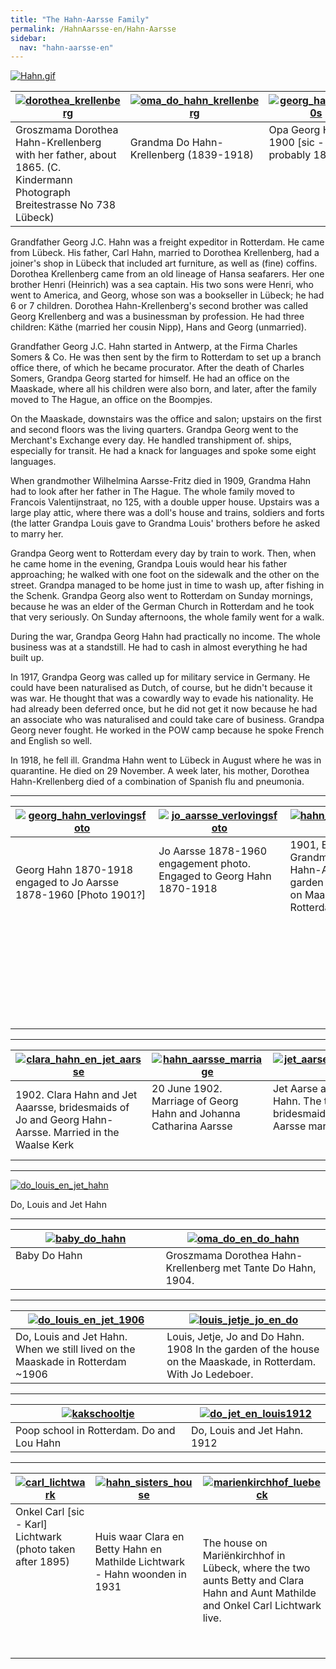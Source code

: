 ```yaml
---
title: "The Hahn-Aarsse Family"
permalink: /HahnAarsse-en/Hahn-Aarsse
sidebar:
  nav: "hahn-aarsse-en"
---
```


[![Hahn.gif](/assets/images/HahnAarsse/trees/Hahn.gif)](/assets/images/HahnAarsse/trees/Hahn.gif)

|[![dorothea_krellenberg](/assets/images/HahnAarsse/small/dorothea_krellenberg.jpg)](/assets/images/HahnAarsse/full/dorothea_krellenberg.jpg)|[![oma_do_hahn_krellenberg](/assets/images/HahnAarsse/small/oma_do_hahn_krellenberg.jpg)](/assets/images/HahnAarsse/full/oma_do_hahn_krellenberg.jpg)|[![georg_hahn_1890s](/assets/images/HahnAarsse/small/georg_hahn_1890s.jpg)](/assets/images/HahnAarsse/full/georg_hahn_1890s.jpg)|
| --- | --- | --- |
| Groszmama Dorothea Hahn-Krellenberg with her father, about 1865. (C. Kindermann Photograph Breitestrasse No 738 Lübeck) | Grandma Do Hahn-Krellenberg (1839-1918) &nbsp;&nbsp;&nbsp;&nbsp;&nbsp;&nbsp;&nbsp;&nbsp;&nbsp;&nbsp; &nbsp;&nbsp;&nbsp;&nbsp;&nbsp;&nbsp;&nbsp;&nbsp;&nbsp;&nbsp; &nbsp;&nbsp;&nbsp;&nbsp;&nbsp;&nbsp;&nbsp;&nbsp;&nbsp;&nbsp; &nbsp;&nbsp;&nbsp;&nbsp;&nbsp;&nbsp;&nbsp;&nbsp;&nbsp;&nbsp; &nbsp;&nbsp;&nbsp;&nbsp;&nbsp;&nbsp;&nbsp;&nbsp;&nbsp;&nbsp; &nbsp;&nbsp;&nbsp;&nbsp;&nbsp;&nbsp;&nbsp;&nbsp;&nbsp;&nbsp; &nbsp;&nbsp;&nbsp;&nbsp;&nbsp;&nbsp;&nbsp;&nbsp;&nbsp;&nbsp; &nbsp;&nbsp;&nbsp;&nbsp;&nbsp;&nbsp;&nbsp;&nbsp;&nbsp;&nbsp; &nbsp;&nbsp;&nbsp;&nbsp;&nbsp;&nbsp;&nbsp;&nbsp;&nbsp;&nbsp; &nbsp;&nbsp;&nbsp;&nbsp;&nbsp;&nbsp;&nbsp;&nbsp;&nbsp;&nbsp; &nbsp;&nbsp;&nbsp;&nbsp;&nbsp;&nbsp;&nbsp;&nbsp;&nbsp;&nbsp; &nbsp;&nbsp;&nbsp;&nbsp;&nbsp;&nbsp;&nbsp;&nbsp;&nbsp;&nbsp; &nbsp;&nbsp;&nbsp;&nbsp;&nbsp;&nbsp;&nbsp;&nbsp;&nbsp;&nbsp; &nbsp;&nbsp;&nbsp;&nbsp;&nbsp;&nbsp;&nbsp;&nbsp;&nbsp;&nbsp; &nbsp;&nbsp;&nbsp;&nbsp;&nbsp;&nbsp;&nbsp;&nbsp;&nbsp;&nbsp; | Opa Georg Hahn in 1900 [sic - probably 1890s] &nbsp;&nbsp;&nbsp;&nbsp;&nbsp;&nbsp;&nbsp;&nbsp;&nbsp;&nbsp; &nbsp;&nbsp;&nbsp;&nbsp;&nbsp;&nbsp;&nbsp;&nbsp;&nbsp;&nbsp; &nbsp;&nbsp;&nbsp;&nbsp;&nbsp;&nbsp;&nbsp;&nbsp;&nbsp;&nbsp; &nbsp;&nbsp;&nbsp;&nbsp;&nbsp;&nbsp;&nbsp;&nbsp;&nbsp;&nbsp; &nbsp;&nbsp;&nbsp;&nbsp;&nbsp;&nbsp;&nbsp;&nbsp;&nbsp;&nbsp; &nbsp;&nbsp;&nbsp;&nbsp;&nbsp;&nbsp;&nbsp;&nbsp;&nbsp;&nbsp; &nbsp;&nbsp;&nbsp;&nbsp;&nbsp;&nbsp;&nbsp;&nbsp;&nbsp;&nbsp; &nbsp;&nbsp;&nbsp;&nbsp;&nbsp;&nbsp;&nbsp;&nbsp;&nbsp;&nbsp; &nbsp;&nbsp;&nbsp;&nbsp;&nbsp;&nbsp;&nbsp;&nbsp;&nbsp;&nbsp; &nbsp;&nbsp;&nbsp;&nbsp;&nbsp;&nbsp;&nbsp;&nbsp;&nbsp;&nbsp; &nbsp;&nbsp;&nbsp;&nbsp;&nbsp;&nbsp;&nbsp;&nbsp;&nbsp;&nbsp; &nbsp;&nbsp;&nbsp;&nbsp;&nbsp;&nbsp;&nbsp;&nbsp;&nbsp;&nbsp; &nbsp;&nbsp;&nbsp;&nbsp;&nbsp;&nbsp;&nbsp;&nbsp;&nbsp;&nbsp; &nbsp;&nbsp;&nbsp;&nbsp;&nbsp;&nbsp;&nbsp;&nbsp;&nbsp;&nbsp; |

Grandfather Georg J.C. Hahn was a freight expeditor in Rotterdam. He came from Lübeck. His father, Carl Hahn, married to Dorothea Krellenberg, had a joiner's shop in Lübeck that included art furniture, as well as (fine) coffins. Dorothea Krellenberg came from an old lineage of Hansa seafarers. Her one brother Henri (Heinrich) was a sea captain. His two sons were Henri, who went to America, and Georg, whose son was a bookseller in Lübeck; he had 6 or 7 children. Dorothea Hahn-Krellenberg's second brother was called Georg Krellenberg and was a businessman by profession. He had three children: Käthe (married her cousin Nipp), Hans and Georg (unmarried).

Grandfather Georg J.C. Hahn started in Antwerp, at the Firma Charles Somers & Co. He was then sent by the firm to Rotterdam to set up a branch office there, of which he became procurator. After the death of Charles Somers, Grandpa Georg started for himself. He had an office on the Maaskade, where all his children were also born, and later, after the family moved to The Hague, an office on the Boompjes.

On the Maaskade, downstairs was the office and salon; upstairs on the first and second floors was the living quarters. Grandpa Georg went to the Merchant's Exchange every day. He handled transhipment of. ships, especially for transit. He had a knack for languages and spoke some eight languages.

When grandmother Wilhelmina Aarsse-Fritz died in 1909, Grandma Hahn had to look after her father in The Hague. The whole family moved to Francois Valentijnstraat, no 125, with a double upper house. Upstairs was a large play attic, where there was a doll's house and trains, soldiers and forts (the latter Grandpa Louis gave to Grandma Louis' brothers before he asked to marry her.

Grandpa Georg went to Rotterdam every day by train to work. Then, when he came home in the evening, Grandpa Louis would hear his father approaching; he walked with one foot on the sidewalk and the other on the street. Grandpa managed to be home just in time to wash up, after fishing in the Schenk. Grandpa Georg also went to Rotterdam on Sunday mornings, because he was an elder of the German Church in Rotterdam and he took that very seriously. On Sunday afternoons, the whole family went for a walk.

During the war, Grandpa Georg Hahn had practically no income. The whole business was at a standstill. He had to cash in almost everything he had built up.

In 1917, Grandpa Georg was called up for military service in Germany. He could have been naturalised as Dutch, of course, but he didn't because it was war. He thought that was a cowardly way to evade his nationality. He had already been deferred once, but he did not get it now because he had an associate who was naturalised and could take care of business. Grandpa Georg never fought. He worked in the POW camp because he spoke French and English so well.

In 1918, he fell ill. Grandma Hahn went to Lübeck in August where he was in quarantine. He died on 29 November. A week later, his mother, Dorothea Hahn-Krellenberg died of a combination of Spanish flu and pneumonia.

---


|[![georg_hahn_verlovingsfoto](/assets/images/HahnAarsse/small/georg_hahn_verlovingsfoto.jpg)](/assets/images/HahnAarsse/full/georg_hahn_verlovingsfoto.jpg)|[![jo_aarsse_verlovingsfoto](/assets/images/HahnAarsse/small/jo_aarsse_verlovingsfoto.jpg)](/assets/images/HahnAarsse/full/jo_aarsse_verlovingsfoto.jpg)|[![hahn_aarsse_verloofd](/assets/images/HahnAarsse/small/hahn_aarsse_verloofd.jpg)](/assets/images/HahnAarsse/full/hahn_aarsse_verloofd.jpg)|[![hahn_aarsse_verloving](/assets/images/HahnAarsse/small/hahn_aarsse_verloving.jpg)](/assets/images/HahnAarsse/full/hahn_aarsse_verloving.jpg)|
| --- | --- | --- | --- |
|Georg Hahn 1870-1918 engaged to Jo Aarsse 1878-1960 [Photo 1901?] &nbsp;&nbsp;&nbsp;&nbsp;&nbsp;&nbsp;&nbsp;&nbsp;&nbsp;&nbsp;&nbsp; &nbsp;&nbsp;&nbsp;&nbsp;&nbsp;&nbsp;&nbsp;&nbsp;&nbsp;&nbsp;&nbsp; &nbsp;&nbsp;&nbsp;&nbsp;&nbsp;&nbsp;&nbsp;&nbsp;&nbsp;&nbsp;&nbsp; &nbsp;&nbsp;&nbsp;&nbsp;&nbsp;&nbsp;&nbsp;&nbsp;&nbsp;&nbsp;&nbsp; &nbsp;&nbsp;&nbsp;&nbsp;&nbsp;&nbsp;&nbsp;&nbsp;&nbsp;&nbsp;&nbsp; &nbsp;&nbsp;&nbsp;&nbsp;&nbsp;&nbsp;&nbsp;&nbsp;&nbsp;&nbsp;&nbsp; &nbsp;&nbsp;&nbsp;&nbsp;&nbsp;&nbsp;&nbsp;&nbsp;&nbsp;&nbsp;&nbsp; &nbsp;&nbsp;&nbsp;&nbsp;&nbsp;&nbsp;&nbsp;&nbsp;&nbsp;&nbsp;&nbsp; &nbsp;&nbsp;&nbsp;&nbsp;&nbsp;&nbsp;&nbsp;&nbsp;&nbsp;&nbsp;&nbsp; &nbsp;&nbsp;&nbsp;&nbsp;&nbsp;&nbsp;&nbsp;&nbsp;&nbsp;&nbsp;&nbsp; &nbsp;&nbsp;&nbsp;&nbsp;&nbsp;&nbsp;&nbsp;&nbsp;&nbsp;&nbsp;&nbsp; &nbsp;&nbsp;&nbsp;&nbsp;&nbsp;&nbsp;&nbsp;&nbsp;&nbsp;&nbsp;&nbsp; &nbsp;&nbsp;&nbsp;&nbsp;&nbsp;&nbsp;&nbsp;&nbsp;&nbsp;&nbsp;&nbsp; &nbsp;&nbsp;&nbsp;&nbsp;&nbsp;&nbsp;&nbsp;&nbsp;&nbsp;&nbsp;&nbsp; &nbsp;&nbsp;&nbsp;&nbsp;&nbsp;&nbsp;&nbsp;&nbsp;&nbsp;&nbsp;&nbsp; &nbsp;&nbsp;&nbsp;&nbsp;&nbsp;&nbsp;&nbsp;&nbsp;&nbsp;&nbsp;&nbsp; &nbsp;&nbsp;&nbsp;&nbsp;&nbsp;&nbsp;&nbsp;&nbsp;&nbsp;&nbsp;&nbsp; &nbsp;&nbsp;&nbsp;&nbsp;&nbsp;&nbsp;&nbsp;&nbsp;&nbsp;&nbsp;&nbsp; &nbsp;&nbsp;&nbsp;&nbsp;&nbsp;&nbsp;&nbsp;&nbsp;&nbsp;&nbsp;&nbsp; &nbsp;&nbsp;&nbsp;&nbsp;&nbsp;&nbsp;&nbsp;&nbsp;&nbsp;&nbsp;&nbsp; &nbsp;&nbsp;&nbsp;&nbsp;&nbsp;&nbsp;&nbsp;&nbsp;&nbsp;&nbsp;&nbsp; &nbsp;&nbsp;&nbsp;&nbsp;&nbsp;&nbsp;&nbsp;&nbsp;&nbsp;&nbsp;&nbsp; &nbsp;&nbsp;&nbsp;&nbsp;&nbsp;&nbsp;&nbsp;&nbsp;&nbsp;&nbsp;&nbsp; &nbsp;&nbsp;&nbsp;&nbsp;&nbsp;&nbsp;&nbsp;&nbsp;&nbsp;&nbsp;&nbsp; &nbsp;&nbsp;&nbsp;&nbsp;&nbsp;&nbsp;&nbsp;&nbsp;&nbsp;&nbsp;&nbsp; &nbsp;&nbsp;&nbsp;&nbsp;&nbsp;&nbsp;&nbsp;&nbsp;&nbsp;&nbsp;&nbsp; &nbsp;&nbsp;&nbsp;&nbsp;&nbsp;&nbsp;&nbsp;&nbsp;&nbsp;&nbsp;&nbsp; &nbsp;&nbsp;&nbsp;&nbsp;&nbsp;&nbsp;&nbsp;&nbsp;&nbsp;&nbsp;&nbsp; &nbsp;&nbsp;&nbsp;&nbsp;&nbsp;&nbsp;&nbsp;&nbsp;&nbsp;&nbsp;&nbsp; |Jo Aarsse 1878-1960 engagement photo. Engaged to Georg Hahn 1870-1918 &nbsp;&nbsp;&nbsp;&nbsp;&nbsp;&nbsp;&nbsp;&nbsp;&nbsp;&nbsp;&nbsp; &nbsp;&nbsp;&nbsp;&nbsp;&nbsp;&nbsp;&nbsp;&nbsp;&nbsp;&nbsp;&nbsp; &nbsp;&nbsp;&nbsp;&nbsp;&nbsp;&nbsp;&nbsp;&nbsp;&nbsp;&nbsp;&nbsp; &nbsp;&nbsp;&nbsp;&nbsp;&nbsp;&nbsp;&nbsp;&nbsp;&nbsp;&nbsp;&nbsp; &nbsp;&nbsp;&nbsp;&nbsp;&nbsp;&nbsp;&nbsp;&nbsp;&nbsp;&nbsp;&nbsp; &nbsp;&nbsp;&nbsp;&nbsp;&nbsp;&nbsp;&nbsp;&nbsp;&nbsp;&nbsp;&nbsp; &nbsp;&nbsp;&nbsp;&nbsp;&nbsp;&nbsp;&nbsp;&nbsp;&nbsp;&nbsp;&nbsp; &nbsp;&nbsp;&nbsp;&nbsp;&nbsp;&nbsp;&nbsp;&nbsp;&nbsp;&nbsp;&nbsp; &nbsp;&nbsp;&nbsp;&nbsp;&nbsp;&nbsp;&nbsp;&nbsp;&nbsp;&nbsp;&nbsp; &nbsp;&nbsp;&nbsp;&nbsp;&nbsp;&nbsp;&nbsp;&nbsp;&nbsp;&nbsp;&nbsp; &nbsp;&nbsp;&nbsp;&nbsp;&nbsp;&nbsp;&nbsp;&nbsp;&nbsp;&nbsp;&nbsp; &nbsp;&nbsp;&nbsp;&nbsp;&nbsp;&nbsp;&nbsp;&nbsp;&nbsp;&nbsp;&nbsp; &nbsp;&nbsp;&nbsp;&nbsp;&nbsp;&nbsp;&nbsp;&nbsp;&nbsp;&nbsp;&nbsp; &nbsp;&nbsp;&nbsp;&nbsp;&nbsp;&nbsp;&nbsp;&nbsp;&nbsp;&nbsp;&nbsp; &nbsp;&nbsp;&nbsp;&nbsp;&nbsp;&nbsp;&nbsp;&nbsp;&nbsp;&nbsp;&nbsp; &nbsp;&nbsp;&nbsp;&nbsp;&nbsp;&nbsp;&nbsp;&nbsp;&nbsp;&nbsp;&nbsp; &nbsp;&nbsp;&nbsp;&nbsp;&nbsp;&nbsp;&nbsp;&nbsp;&nbsp;&nbsp;&nbsp; &nbsp;&nbsp;&nbsp;&nbsp;&nbsp;&nbsp;&nbsp;&nbsp;&nbsp;&nbsp;&nbsp; &nbsp;&nbsp;&nbsp;&nbsp;&nbsp;&nbsp;&nbsp;&nbsp;&nbsp;&nbsp;&nbsp; &nbsp;&nbsp;&nbsp;&nbsp;&nbsp;&nbsp;&nbsp;&nbsp;&nbsp;&nbsp;&nbsp; &nbsp;&nbsp;&nbsp;&nbsp;&nbsp;&nbsp;&nbsp;&nbsp;&nbsp;&nbsp;&nbsp; &nbsp;&nbsp;&nbsp;&nbsp;&nbsp;&nbsp;&nbsp;&nbsp;&nbsp;&nbsp;&nbsp; &nbsp;&nbsp;&nbsp;&nbsp;&nbsp;&nbsp;&nbsp;&nbsp;&nbsp;&nbsp;&nbsp; &nbsp;&nbsp;&nbsp;&nbsp;&nbsp;&nbsp;&nbsp;&nbsp;&nbsp;&nbsp;&nbsp; &nbsp;&nbsp;&nbsp;&nbsp;&nbsp;&nbsp;&nbsp;&nbsp;&nbsp;&nbsp;&nbsp; &nbsp;&nbsp;&nbsp;&nbsp;&nbsp;&nbsp;&nbsp;&nbsp;&nbsp;&nbsp;&nbsp; &nbsp;&nbsp;&nbsp;&nbsp;&nbsp;&nbsp;&nbsp;&nbsp;&nbsp;&nbsp;&nbsp; &nbsp;&nbsp;&nbsp;&nbsp;&nbsp;&nbsp;&nbsp;&nbsp;&nbsp;&nbsp;&nbsp; &nbsp;&nbsp;&nbsp;&nbsp;&nbsp;&nbsp;&nbsp;&nbsp;&nbsp;&nbsp;&nbsp; |1901, Engaged. Grandma and Grandpa Hahn-Aarse in the garden of the house on Maaskade, Rotterdam. &nbsp;&nbsp;&nbsp;&nbsp;&nbsp;&nbsp;&nbsp;&nbsp;&nbsp;&nbsp;&nbsp; &nbsp;&nbsp;&nbsp;&nbsp;&nbsp;&nbsp;&nbsp;&nbsp;&nbsp;&nbsp;&nbsp; &nbsp;&nbsp;&nbsp;&nbsp;&nbsp;&nbsp;&nbsp;&nbsp;&nbsp;&nbsp;&nbsp; &nbsp;&nbsp;&nbsp;&nbsp;&nbsp;&nbsp;&nbsp;&nbsp;&nbsp;&nbsp;&nbsp; &nbsp;&nbsp;&nbsp;&nbsp;&nbsp;&nbsp;&nbsp;&nbsp;&nbsp;&nbsp;&nbsp; &nbsp;&nbsp;&nbsp;&nbsp;&nbsp;&nbsp;&nbsp;&nbsp;&nbsp;&nbsp;&nbsp; &nbsp;&nbsp;&nbsp;&nbsp;&nbsp;&nbsp;&nbsp;&nbsp;&nbsp;&nbsp;&nbsp; &nbsp;&nbsp;&nbsp;&nbsp;&nbsp;&nbsp;&nbsp;&nbsp;&nbsp;&nbsp;&nbsp; &nbsp;&nbsp;&nbsp;&nbsp;&nbsp;&nbsp;&nbsp;&nbsp;&nbsp;&nbsp;&nbsp; &nbsp;&nbsp;&nbsp;&nbsp;&nbsp;&nbsp;&nbsp;&nbsp;&nbsp;&nbsp;&nbsp; &nbsp;&nbsp;&nbsp;&nbsp;&nbsp;&nbsp;&nbsp;&nbsp;&nbsp;&nbsp;&nbsp; &nbsp;&nbsp;&nbsp;&nbsp;&nbsp;&nbsp;&nbsp;&nbsp;&nbsp;&nbsp;&nbsp; &nbsp;&nbsp;&nbsp;&nbsp;&nbsp;&nbsp;&nbsp;&nbsp;&nbsp;&nbsp;&nbsp; &nbsp;&nbsp;&nbsp;&nbsp;&nbsp;&nbsp;&nbsp;&nbsp;&nbsp;&nbsp;&nbsp; &nbsp;&nbsp;&nbsp;&nbsp;&nbsp;&nbsp;&nbsp;&nbsp;&nbsp;&nbsp;&nbsp; &nbsp;&nbsp;&nbsp;&nbsp;&nbsp;&nbsp;&nbsp;&nbsp;&nbsp;&nbsp;&nbsp; &nbsp;&nbsp;&nbsp;&nbsp;&nbsp;&nbsp;&nbsp;&nbsp;&nbsp;&nbsp;&nbsp; &nbsp;&nbsp;&nbsp;&nbsp;&nbsp;&nbsp;&nbsp;&nbsp;&nbsp;&nbsp;&nbsp; &nbsp;&nbsp;&nbsp;&nbsp;&nbsp;&nbsp;&nbsp;&nbsp;&nbsp;&nbsp;&nbsp; &nbsp;&nbsp;&nbsp;&nbsp;&nbsp;&nbsp;&nbsp;&nbsp;&nbsp;&nbsp;&nbsp; &nbsp;&nbsp;&nbsp;&nbsp;&nbsp;&nbsp;&nbsp;&nbsp;&nbsp;&nbsp;&nbsp; &nbsp;&nbsp;&nbsp;&nbsp;&nbsp;&nbsp;&nbsp;&nbsp;&nbsp;&nbsp;&nbsp; &nbsp;&nbsp;&nbsp;&nbsp;&nbsp;&nbsp;&nbsp;&nbsp;&nbsp;&nbsp;&nbsp; &nbsp;&nbsp;&nbsp;&nbsp;&nbsp;&nbsp;&nbsp;&nbsp;&nbsp;&nbsp;&nbsp; &nbsp;&nbsp;&nbsp;&nbsp;&nbsp;&nbsp;&nbsp;&nbsp;&nbsp;&nbsp;&nbsp; &nbsp;&nbsp;&nbsp;&nbsp;&nbsp;&nbsp;&nbsp;&nbsp;&nbsp;&nbsp;&nbsp; |1901 - Grandma and Grandpa Hahn-Aarsse's engagement party in Lübeck. From left to right: Aunt Betty Hahn, Grandma and Grandpa Hahn, in front Groszmama in between Gertrud and Lenie Lichtwark; behind them Aunt Mathilde and Onkel Carl Lichtwark-Hahn, with son Carl, and [Mathilde?]|

---


|[![clara_hahn_en_jet_aarsse](/assets/images/HahnAarsse/small/clara_hahn_en_jet_aarsse.jpg)](/assets/images/HahnAarsse/full/clara_hahn_en_jet_aarsse.jpg)|[![hahn_aarsse_marriage](/assets/images/HahnAarsse/small/hahn_aarsse_marriage.jpg)](/assets/images/HahnAarsse/full/hahn_aarsse_marriage.jpg)|[![jet_aarse_en_clara_hahn](/assets/images/HahnAarsse/small/jet_aarse_en_clara_hahn.jpg)](/assets/images/HahnAarsse/full/jet_aarse_en_clara_hahn.jpg)|
| --- | --- | --- |
|1902. Clara Hahn and Jet Aaarsse, bridesmaids of Jo and Georg Hahn-Aarsse. Married in the Waalse Kerk | 20 June 1902. Marriage of Georg Hahn and Johanna Catharina Aarsse &nbsp;&nbsp;&nbsp;&nbsp;&nbsp;&nbsp;&nbsp;&nbsp;&nbsp;&nbsp;&nbsp; &nbsp;&nbsp;&nbsp;&nbsp;&nbsp;&nbsp;&nbsp;&nbsp;&nbsp;&nbsp;&nbsp; &nbsp;&nbsp;&nbsp;&nbsp;&nbsp;&nbsp;&nbsp;&nbsp;&nbsp;&nbsp;&nbsp; &nbsp;&nbsp;&nbsp;&nbsp;&nbsp;&nbsp;&nbsp;&nbsp;&nbsp;&nbsp;&nbsp; &nbsp;&nbsp;&nbsp;&nbsp;&nbsp;&nbsp;&nbsp;&nbsp;&nbsp;&nbsp;&nbsp; &nbsp;&nbsp;&nbsp;&nbsp;&nbsp;&nbsp;&nbsp;&nbsp;&nbsp;&nbsp;&nbsp; | Jet Aarse and Clara Hahn. The two bridesmaids [Hahn-Aarsse marriage, 1902]. &nbsp;&nbsp;&nbsp;&nbsp;&nbsp;&nbsp;&nbsp;&nbsp;&nbsp;&nbsp;&nbsp; &nbsp;&nbsp;&nbsp;&nbsp;&nbsp;&nbsp;&nbsp;&nbsp;&nbsp;&nbsp;&nbsp; &nbsp;&nbsp;&nbsp;&nbsp;&nbsp;&nbsp;&nbsp;&nbsp;&nbsp;&nbsp;&nbsp; &nbsp;&nbsp;&nbsp;&nbsp;&nbsp;&nbsp;&nbsp;&nbsp;&nbsp;&nbsp;&nbsp; |

---

[![do_louis_en_jet_hahn](/assets/images/HahnAarsse/full/do_louis_en_jet_hahn.jpg)](/assets/images/HahnAarsse/full/do_louis_en_jet_hahn.jpg)

Do, Louis and Jet Hahn

---

|[![baby_do_hahn](/assets/images/HahnAarsse/small/baby_do_hahn.jpg)](/assets/images/HahnAarsse/full/baby_do_hahn.jpg)|[![oma_do_en_do_hahn](/assets/images/HahnAarsse/small/oma_do_en_do_hahn.jpg)](/assets/images/HahnAarsse/full/oma_do_en_do_hahn.jpg)|
| --- | --- |
| Baby Do Hahn &nbsp;&nbsp;&nbsp;&nbsp;&nbsp;&nbsp;&nbsp;&nbsp;&nbsp;&nbsp;&nbsp; &nbsp;&nbsp;&nbsp;&nbsp;&nbsp;&nbsp;&nbsp;&nbsp;&nbsp;&nbsp;&nbsp; &nbsp;&nbsp;&nbsp;&nbsp;&nbsp;&nbsp;&nbsp;&nbsp;&nbsp;&nbsp;&nbsp; &nbsp;&nbsp;&nbsp;&nbsp;&nbsp;&nbsp;&nbsp;&nbsp;&nbsp;&nbsp;&nbsp; &nbsp;&nbsp;&nbsp;&nbsp;&nbsp;&nbsp;&nbsp;&nbsp;&nbsp;&nbsp;&nbsp; &nbsp;&nbsp;&nbsp;&nbsp;&nbsp;&nbsp;&nbsp;&nbsp;&nbsp;&nbsp;&nbsp; &nbsp;&nbsp;&nbsp;&nbsp;&nbsp;&nbsp;&nbsp;&nbsp;&nbsp;&nbsp;&nbsp; &nbsp;&nbsp;&nbsp;&nbsp;&nbsp;&nbsp;&nbsp;&nbsp;&nbsp;&nbsp;&nbsp; &nbsp;&nbsp;&nbsp;&nbsp;&nbsp;&nbsp;&nbsp;&nbsp;&nbsp;&nbsp;&nbsp; | Groszmama Dorothea Hahn-Krellenberg met Tante Do Hahn, 1904. |

---

|[![do_louis_en_jet_1906](/assets/images/HahnAarsse/small/do_louis_en_jet_1906.jpg)](/assets/images/HahnAarsse/full/do_louis_en_jet_1906.jpg)|[![louis_jetje_jo_en_do](/assets/images/HahnAarsse/small/louis_jetje_jo_en_do.jpg)](/assets/images/HahnAarsse/full/louis_jetje_jo_en_do.jpg)|
| --- | --- |
| Do, Louis and Jet Hahn. When we still lived on the Maaskade in Rotterdam ~1906 | Louis, Jetje, Jo and Do Hahn. 1908 In the garden of the house on the Maaskade, in Rotterdam. With Jo Ledeboer. |

---

|[![kakschooltje](/assets/images/HahnAarsse/small/kakschooltje.jpg)](/assets/images/HahnAarsse/full/kakschooltje.jpg)|[![do_jet_en_louis1912](/assets/images/HahnAarsse/small/do_jet_en_louis1912.jpg)](/assets/images/HahnAarsse/full/do_jet_en_louis1912.jpg)|
| --- | --- |
| Poop school in Rotterdam. Do and Lou Hahn | Do, Louis and Jet Hahn. 1912 |

---

|[![carl_lichtwark](/assets/images/HahnAarsse/small/carl_lichtwark.jpg)](/assets/images/HahnAarsse/full/carl_lichtwark.jpg)|[![hahn_sisters_house](/assets/images/HahnAarsse/small/hahn_sisters_house.jpg)](/assets/images/HahnAarsse/full/hahn_sisters_house.jpg)|[![marienkirchhof_luebeck](/assets/images/HahnAarsse/small/marienkirchhof_luebeck.jpg)](/assets/images/HahnAarsse/full/marienkirchhof_luebeck.jpg)|
| --- | --- | --- |
| Onkel Carl [sic - Karl] Lichtwark (photo taken after 1895) &nbsp;&nbsp;&nbsp;&nbsp;&nbsp;&nbsp;&nbsp;&nbsp;&nbsp;&nbsp;&nbsp; &nbsp;&nbsp;&nbsp;&nbsp;&nbsp;&nbsp;&nbsp;&nbsp;&nbsp;&nbsp;&nbsp; &nbsp;&nbsp;&nbsp;&nbsp;&nbsp;&nbsp;&nbsp;&nbsp;&nbsp;&nbsp;&nbsp; &nbsp;&nbsp;&nbsp;&nbsp;&nbsp;&nbsp;&nbsp;&nbsp;&nbsp;&nbsp;&nbsp; &nbsp;&nbsp;&nbsp;&nbsp;&nbsp;&nbsp;&nbsp;&nbsp;&nbsp;&nbsp;&nbsp; &nbsp;&nbsp;&nbsp;&nbsp;&nbsp;&nbsp;&nbsp;&nbsp;&nbsp;&nbsp;&nbsp; &nbsp;&nbsp;&nbsp;&nbsp;&nbsp;&nbsp;&nbsp;&nbsp;&nbsp;&nbsp;&nbsp; &nbsp;&nbsp;&nbsp;&nbsp;&nbsp;&nbsp;&nbsp;&nbsp;&nbsp;&nbsp;&nbsp; &nbsp;&nbsp;&nbsp;&nbsp;&nbsp;&nbsp;&nbsp;&nbsp;&nbsp;&nbsp;&nbsp; &nbsp;&nbsp;&nbsp;&nbsp;&nbsp;&nbsp;&nbsp;&nbsp;&nbsp;&nbsp;&nbsp; &nbsp;&nbsp;&nbsp;&nbsp;&nbsp;&nbsp;&nbsp;&nbsp;&nbsp;&nbsp;&nbsp; &nbsp;&nbsp;&nbsp;&nbsp;&nbsp;&nbsp;&nbsp;&nbsp;&nbsp;&nbsp;&nbsp; &nbsp;&nbsp;&nbsp;&nbsp;&nbsp;&nbsp;&nbsp;&nbsp;&nbsp;&nbsp;&nbsp; | Huis waar Clara en Betty Hahn en Mathilde Lichtwark - Hahn woonden in 1931 &nbsp;&nbsp;&nbsp;&nbsp;&nbsp;&nbsp;&nbsp;&nbsp;&nbsp;&nbsp;&nbsp; &nbsp;&nbsp;&nbsp;&nbsp;&nbsp;&nbsp;&nbsp;&nbsp;&nbsp;&nbsp;&nbsp; &nbsp;&nbsp;&nbsp;&nbsp;&nbsp;&nbsp;&nbsp;&nbsp;&nbsp;&nbsp;&nbsp; &nbsp;&nbsp;&nbsp;&nbsp;&nbsp;&nbsp;&nbsp;&nbsp;&nbsp;&nbsp;&nbsp; &nbsp;&nbsp;&nbsp;&nbsp;&nbsp;&nbsp;&nbsp;&nbsp;&nbsp;&nbsp;&nbsp; &nbsp;&nbsp;&nbsp;&nbsp;&nbsp;&nbsp;&nbsp;&nbsp;&nbsp;&nbsp;&nbsp; &nbsp;&nbsp;&nbsp;&nbsp;&nbsp;&nbsp;&nbsp;&nbsp;&nbsp;&nbsp;&nbsp; &nbsp;&nbsp;&nbsp;&nbsp;&nbsp;&nbsp;&nbsp;&nbsp;&nbsp;&nbsp;&nbsp; &nbsp;&nbsp;&nbsp;&nbsp;&nbsp;&nbsp;&nbsp;&nbsp;&nbsp;&nbsp;&nbsp; | The house on Mariënkirchhof in Lübeck, where the two aunts Betty and Clara Hahn and Aunt Mathilde and Onkel Carl Lichtwark live. |

